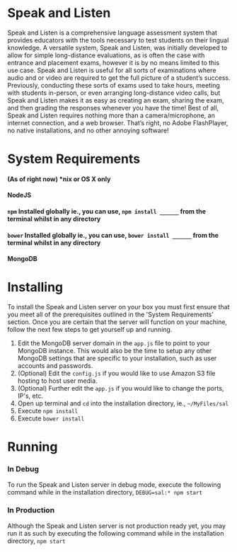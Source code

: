 # Speak and Listen
Speak and Listen is a comprehensive language assessment system that provides educators with the tools necessary to test students on their lingual knowledge. A versatile system, Speak and Listen, was initially developed to allow for simple long-distance evaluations, as is often the case with entrance and placement exams, however it is by no means limited to this use case. Speak and Listen is useful for all sorts of examinations where audio and or video are required to get the full picture of a student’s success. Previously, conducting these sorts of exams used to take hours, meeting with students in-person, or even arranging long-distance video calls, but Speak and Listen makes it as easy as creating an exam, sharing the exam, and then grading the responses whenever you have the time! Best of all, Speak and Listen requires nothing more than a camera/microphone, an internet connection, and a web browser. That’s right, no Adobe FlashPlayer, no native installations, and no other annoying software!

# System Requirements
#### (As of right now) *nix or OS X only
#### NodeJS
#### `npm` Installed globally ie., you can use, `npm install ______` from the terminal whilst in any directory
#### `bower` Installed globally ie., you can use, `bower install ______` from the terminal whilst in any directory
#### MongoDB

# Installing
To install the Speak and Listen server on your box you must first ensure that you meet all of the prerequisites outlined in the 'System Requirements' section. Once you are certain that the server will function on your machine, follow the next few steps to get yourself up and running.
1) Edit the MongoDB server domain in the `app.js` file to point to your MongoDB instance. This would also be the time to setup any other MongoDB settings that are specific to your installation, such as user accounts and passwords.
2) (Optional) Edit the `config.js` if you would like to use Amazon S3 file hosting to host user media.
3) (Optional) Further edit the `app.js` if you would like to change the ports, IP's, etc.
4) Open up terminal and `cd` into the installation directory, ie., `~/MyFiles/sal`
5) Execute `npm install`
6) Execute `bower install`

# Running
### In Debug
To run the Speak and Listen server in debug mode, execute the following command while in the installation directory, `DEBUG=sal:* npm start`
### In Production
Although the Speak and Listen server is not production ready yet, you may run it as such by executing the following command while in the installation directory, `npm start`